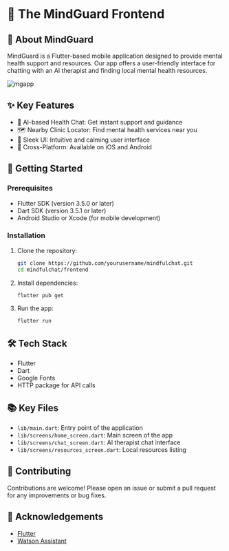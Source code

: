 # 🧠 The MindGuard Frontend

## 📱 About MindGuard

MindGuard is a Flutter-based mobile application designed to provide mental health support and resources. Our app offers a user-friendly interface for chatting with an AI therapist and finding local mental health resources.

![mgapp](https://github.com/user-attachments/assets/940a3daf-9738-498a-853a-113f1b2902a9)

## ✨ Key Features

- 💬 AI-based Health Chat: Get instant support and guidance
- 🗺️ Nearby Clinic Locator: Find mental health services near you
- 🎨 Sleek UI: Intuitive and calming user interface
- 📱 Cross-Platform: Available on iOS and Android

## 🚀 Getting Started

### Prerequisites

- Flutter SDK (version 3.5.0 or later)
- Dart SDK (version 3.5.1 or later)
- Android Studio or Xcode (for mobile development)

### Installation

1. Clone the repository:
    ```sh
    git clone https://github.com/yourusername/mindfulchat.git
    cd mindfulchat/frontend
    ```

2. Install dependencies:
    ```sh
    flutter pub get
    ```

3. Run the app:
    ```sh
    flutter run
    ```

## 🛠️ Tech Stack

- Flutter
- Dart
- Google Fonts
- HTTP package for API calls

## 📚 Key Files

- `lib/main.dart`: Entry point of the application
- `lib/screens/home_screen.dart`: Main screen of the app
- `lib/screens/chat_screen.dart`: AI therapist chat interface
- `lib/screens/resources_screen.dart`: Local resources listing

## 🤝 Contributing

Contributions are welcome! Please open an issue or submit a pull request for any improvements or bug fixes.



## 🙏 Acknowledgements

- [Flutter](https://flutter.dev/)
- [Watson Assistant](https://www.ibm.com/cloud/watson-assistant)
